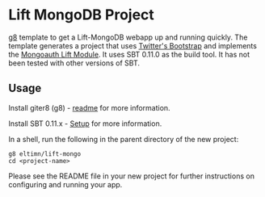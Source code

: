 # Lift MongoDB Project

[g8](http://github.com/n8han/giter8) template to get a Lift-MongoDB webapp up and running quickly. The template generates a project that uses [Twitter's Bootstrap](http://twitter.github.com/bootstrap/) and implements the [Mongoauth Lift Module](https://github.com/eltimn/lift-mongoauth). It uses SBT 0.11.0 as the build tool. It has not been tested with other versions of SBT.

## Usage

Install giter8 (g8) - [readme](http://github.com/n8han/giter8#readme) for more information.

Install SBT 0.11.x - [Setup](https://github.com/harrah/xsbt/wiki/Setup) for more information.

In a shell, run the following in the parent directory of the new project:

    g8 eltimn/lift-mongo
    cd <project-name>

Please see the README file in your new project for further instructions on configuring and running your app.